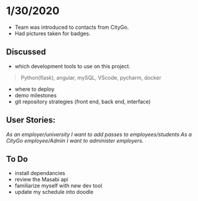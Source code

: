 # 1/30/2020

 - Team was introduced to contacts from CityGo.
 - Had pictures taken for badges.

 ## Discussed 
 - which development tools to use on this project.
 >Python(flask), angular, mySQL, VScode, pycharm, docker
 - where to deploy
 - demo milestones
 - git repository strategies (front end, back end, interface) 

## User Stories:

_As an employer/university I want to add passes to employees/students_
_As a CityGo employee/Admin I want to administer employers._

## To Do
- install dependancies
- review the Masabi api
- familiarize myself with new dev tool
- update my schedule into doodle


 

